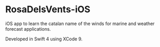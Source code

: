 # RosaDelsVents-iOS

iOS app to learn the catalan name of the winds for marine and weather forecast applications.

Developed in Swift 4 using XCode 9.
